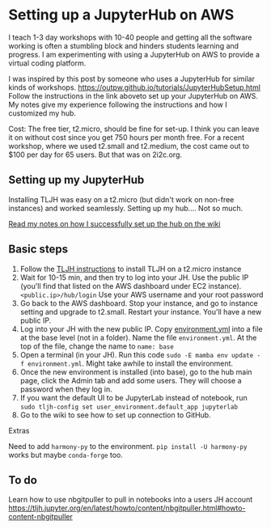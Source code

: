 # Setting up a JupyterHub on AWS

I teach 1-3 day workshops with 10-40 people and getting all the software working is often a stumbling block and hinders students learning and progress. I am experimenting with using a JupyterHub on AWS to provide a virtual coding platform.

I was inspired by this post by someone who uses a JupyterHub for similar kinds of workshops. https://outpw.github.io/tutorials/JupyterHubSetup.html
Follow the instructions in the link aboveto set up your JupyterHub on AWS. My notes give my experience following the instructions and how I customized my hub.

Cost: The free tier, t2.micro, should be fine for set-up. I think you can leave it on without cost since you get 750 hours per month free. For a recent workshop, where we used t2.small and t2.medium, the cost came out to $100 per day for 65 users. But that was on 2i2c.org. 


## Setting up my JupyterHub

Installing TLJH was easy on a t2.micro (but didn't work on non-free instances) and worked seamlessly. Setting up my hub…. Not so much.

[Read my notes on how I successfully set up the hub on the wiki](https://github.com/eeholmes/jupyterhub/wiki)

## Basic steps

1. Follow the [TLJH instructions](https://tljh.jupyter.org/en/latest/install/amazon.html) to install TLJH on a t2.micro instance
2. Wait for 10-15 min, and then try to log into your JH. Use the public IP (you'll find that listed on the AWS dashboard under EC2 instance). `<public.ip>/hub/login` Use your AWS username and your root password
3. Go back to the AWS dashboard. Stop your instance, and go to instance setting and upgrade to t2.small. Restart your instance. You'll have a new public IP.
4. Log into your JH with the new public IP. Copy [environment.yml](https://github.com/NASA-Openscapes/corn/blob/main/ci/environment.yml) into a file at the base level (not in a folder). Name the file `environment.yml`. At the top of the file, change the name to `name: base`
5. Open a terminal (in your JH). Run this code `sudo -E mamba env update -f environment.yml`. Might take awhile to install the environment.
6. Once the new environment is installed (into base), go to the hub main page, click the Admin tab and add some users. They will choose a password when they log in.
7. If you want the default UI to be JupyterLab instead of notebook, run `sudo tljh-config set user_environment.default_app jupyterlab`
8. Go to the wiki to see how to set up connection to GitHub.

Extras

Need to add `harmony-py` to the environment. `pip install -U harmony-py` works but maybe `conda-forge` too.

## To do

Learn how to use nbgitpuller to pull in notebooks into a users JH account
https://tljh.jupyter.org/en/latest/howto/content/nbgitpuller.html#howto-content-nbgitpuller


